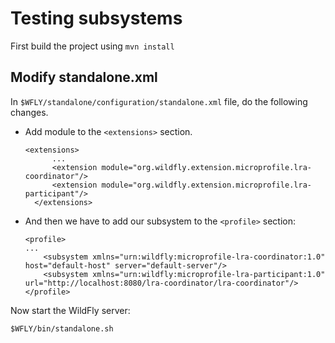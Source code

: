 Testing subsystems
==================
First build the project using `mvn install`


Modify standalone.xml
---------------------

In `$WFLY/standalone/configuration/standalone.xml` file, do the following changes.
* Add module to the `<extensions>` section.
  ```
  <extensions>
        ...
        <extension module="org.wildfly.extension.microprofile.lra-coordinator"/>
        <extension module="org.wildfly.extension.microprofile.lra-participant"/>
    </extensions>
  ```
* And then we have to add our subsystem to the `<profile>` section:
  ```
  <profile>
  ...
      <subsystem xmlns="urn:wildfly:microprofile-lra-coordinator:1.0" host="default-host" server="default-server"/>
      <subsystem xmlns="urn:wildfly:microprofile-lra-participant:1.0" url="http://localhost:8080/lra-coordinator/lra-coordinator"/>
  </profile>
  ```

Now start the WildFly server:

    $WFLY/bin/standalone.sh